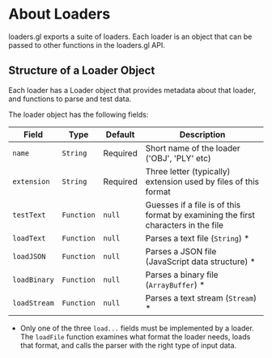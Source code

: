 # About Loaders

loaders.gl exports a suite of loaders. Each loader is an object that can be passed to other functions in the loaders.gl API.



## Structure of a Loader Object

Each loader has a Loader object that provides metadata about that loader, and functions to parse and test data.

The loader object has the following fields:

| Field           | Type        | Default    | Description |
| ---             | ---         | ---        | ---         |
| `name`          | `String`    | Required   | Short name of the loader ('OBJ', 'PLY' etc) |
| `extension`     | `String`    | Required   | Three letter (typically) extension used by files of this format |
| `testText`      | `Function`  | `null`     | Guesses if a file is of this format by examining the first characters in the file |
| `loadText`      | `Function`  | `null`     | Parses a text file (`String`) \* |
| `loadJSON`      | `Function`  | `null`     | Parses a JSON file (JavaScript data structure) \* |
| `loadBinary`    | `Function`  | `null`     | Parses a binary file (`ArrayBuffer`) \* |
| `loadStream`    | `Function`  | `null`     | Parses a text stream (`Stream`) \* |

* Only one of the three `load...` fields must be implemented by a loader. The `loadFile` function examines what format the loader needs, loads that format, and calls the parser with the right type of input data.
